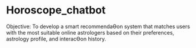 # Horoscope_chatbot
Objective:
To develop a smart recommendaƟon system that matches users with the most suitable
online astrologers based on their preferences, astrology profile, and interacƟon history.

